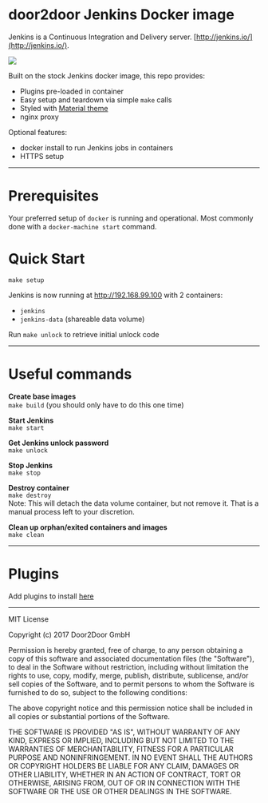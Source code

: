 # door2door Jenkins Docker image

Jenkins is a Continuous Integration and Delivery server.
[http://jenkins.io/](http://jenkins.io/).

<img src="http://jenkins-ci.org/sites/default/files/jenkins_logo.png"/>

Built on the stock Jenkins docker image, this repo provides:
* Plugins pre-loaded in container
* Easy setup and teardown via simple `make` calls
* Styled with [Material theme](http://afonsof.com/blog/jenkins-material-theme/)
* nginx proxy

Optional features:  
* docker install to run Jenkins jobs in containers
* HTTPS setup

---

# Prerequisites
Your preferred setup of `docker` is running and operational.
Most commonly done with a `docker-machine start` command.

# Quick Start

`make setup`

Jenkins is now running at http://192.168.99.100 with 2 containers:

* `jenkins`
* `jenkins-data` (shareable data volume)

Run `make unlock` to retrieve initial unlock code

---

# Useful commands

**Create base images**  
`make build` (you should only have to do this one time)

**Start Jenkins**  
`make start`

**Get Jenkins unlock password**  
`make unlock`

**Stop Jenkins**  
`make stop`

**Destroy container**  
`make destroy`  
Note: This will detach the data volume container, but not remove it. That is a manual process left to your discretion.

**Clean up orphan/exited containers and images**  
`make clean`

---

# Plugins
Add plugins to install [here](config/plugins.txt)

---

MIT License

Copyright (c) 2017 Door2Door GmbH

Permission is hereby granted, free of charge, to any person obtaining a copy
of this software and associated documentation files (the "Software"), to deal
in the Software without restriction, including without limitation the rights
to use, copy, modify, merge, publish, distribute, sublicense, and/or sell
copies of the Software, and to permit persons to whom the Software is
furnished to do so, subject to the following conditions:

The above copyright notice and this permission notice shall be included in all
copies or substantial portions of the Software.

THE SOFTWARE IS PROVIDED "AS IS", WITHOUT WARRANTY OF ANY KIND, EXPRESS OR
IMPLIED, INCLUDING BUT NOT LIMITED TO THE WARRANTIES OF MERCHANTABILITY,
FITNESS FOR A PARTICULAR PURPOSE AND NONINFRINGEMENT. IN NO EVENT SHALL THE
AUTHORS OR COPYRIGHT HOLDERS BE LIABLE FOR ANY CLAIM, DAMAGES OR OTHER
LIABILITY, WHETHER IN AN ACTION OF CONTRACT, TORT OR OTHERWISE, ARISING FROM,
OUT OF OR IN CONNECTION WITH THE SOFTWARE OR THE USE OR OTHER DEALINGS IN THE
SOFTWARE.

